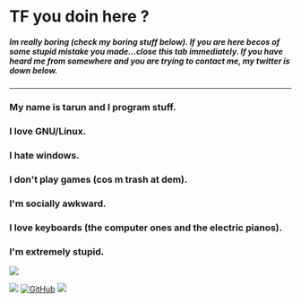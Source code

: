 <p align="center">
  
# TF you doin here ?
##### Im really boring (check my boring stuff below). If you are here becos of some stupid mistake you made...close this tab immediately. If you have heard me from somewhere and you are trying to contact me, my twitter is down below.  
  <hr />
  
### My name is tarun and I program stuff.
### I love GNU/Linux.
### I hate windows.
### I don't play games (cos m trash at dem).
### I'm socially awkward.
### I love keyboards (the computer ones and the electric pianos). 
### I'm extremely stupid. 

  <img align="center" src="https://github-readme-stats.vercel.app/api?username=tarun-varier&bg_color=30,e96443,904e95&title_color=fff&text_color=fff" />

  <br />
  
  <a href="https://twitter.com/tarunvarier"><img src="https://img.shields.io/badge/-Twitter-1DA1F2?style=for-the-badge&logo=Twitter&logoColor=white"></a>
  <a href="https://github.com/tarun-varier"><img src="https://img.shields.io/badge/-Github-000000?style=for-the-badge&logo=Github&logoColor=white" alt="GitHub"></a>
  <a href="https://tarun-varier.github.io"><img src="https://img.shields.io/badge/-Site-FF2929?style=for-the-badge&logo=Git&logoColor=white"></a>
  
</p>



